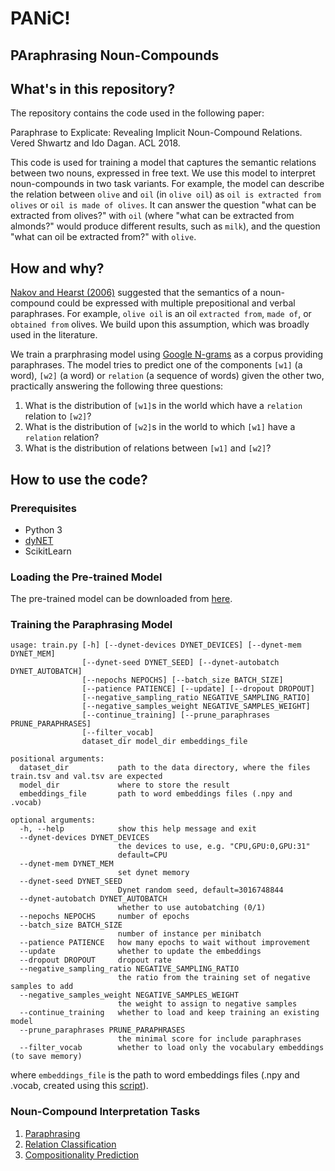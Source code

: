 # **PANiC!**
## **PA**raphrasing **N**oun-**C**ompounds

## What's in this repository?

The repository contains the code used in the following paper:

Paraphrase to Explicate: Revealing Implicit Noun-Compound Relations. Vered Shwartz and Ido Dagan. ACL 2018.

This code is used for training a model that captures the semantic relations between two nouns, expressed in free text. We use this model to interpret noun-compounds in two task variants. 
For example, the model can describe the relation between `olive` and `oil` (in `olive oil`) as 
`oil is extracted from olives` or `oil is made of olives`. 
It can answer the question "what can be extracted from olives?" with `oil` 
(where "what can be extracted from almonds?" would produce different results, such as `milk`), 
and the question "what can oil be extracted from?" with `olive`.

## How and why?

[Nakov and Hearst (2006)](https://link.springer.com/chapter/10.1007/11861461_25) suggested that the semantics of a noun-compound could be expressed with multiple prepositional and verbal paraphrases. 
For example, `olive oil` is an oil `extracted from`, `made of`, or `obtained from` olives. 
We build upon this assumption, which was broadly used in the literature. 

We train a prarphrasing model using [Google N-grams](https://books.google.com/ngrams) as a corpus providing paraphrases. The model tries to predict one of the components 
`[w1]` (a word), `[w2]` (a word) or `relation` (a sequence of words) given the other two,
 practically answering the following three questions:

1. What is the distribution of `[w1]`s in the world which have a `relation` relation to `[w2]`?
2. What is the distribution of `[w2]`s in the world to which `[w1]` have a `relation` relation?
3. What is the distribution of relations between `[w1]` and `[w2]`?

## How to use the code?

### Prerequisites

- Python 3
- [dyNET](https://dynet.readthedocs.io)
- ScikitLearn

### Loading the Pre-trained Model

The pre-trained model can be downloaded from [here](https://drive.google.com/file/d/1TRB_hnwBkTKZVASV7iWJVjYIyxdv7yE-/view?usp=sharing).

### Training the Paraphrasing Model

```
usage: train.py [-h] [--dynet-devices DYNET_DEVICES] [--dynet-mem DYNET_MEM]
                [--dynet-seed DYNET_SEED] [--dynet-autobatch DYNET_AUTOBATCH]
                [--nepochs NEPOCHS] [--batch_size BATCH_SIZE]
                [--patience PATIENCE] [--update] [--dropout DROPOUT]
                [--negative_sampling_ratio NEGATIVE_SAMPLING_RATIO]
                [--negative_samples_weight NEGATIVE_SAMPLES_WEIGHT]
                [--continue_training] [--prune_paraphrases PRUNE_PARAPHRASES]
                [--filter_vocab]
                dataset_dir model_dir embeddings_file

positional arguments:
  dataset_dir           path to the data directory, where the files train.tsv and val.tsv are expected
  model_dir             where to store the result
  embeddings_file       path to word embeddings files (.npy and .vocab)

optional arguments:
  -h, --help            show this help message and exit
  --dynet-devices DYNET_DEVICES
                        the devices to use, e.g. "CPU,GPU:0,GPU:31"
                        default=CPU
  --dynet-mem DYNET_MEM
                        set dynet memory
  --dynet-seed DYNET_SEED
                        Dynet random seed, default=3016748844
  --dynet-autobatch DYNET_AUTOBATCH
                        whether to use autobatching (0/1)
  --nepochs NEPOCHS     number of epochs
  --batch_size BATCH_SIZE
                        number of instance per minibatch
  --patience PATIENCE   how many epochs to wait without improvement
  --update              whether to update the embeddings
  --dropout DROPOUT     dropout rate
  --negative_sampling_ratio NEGATIVE_SAMPLING_RATIO
                        the ratio from the training set of negative samples to add
  --negative_samples_weight NEGATIVE_SAMPLES_WEIGHT
                        the weight to assign to negative samples
  --continue_training   whether to load and keep training an existing model
  --prune_paraphrases PRUNE_PARAPHRASES
                        the minimal score for include paraphrases
  --filter_vocab        whether to load only the vocabulary embeddings (to save memory)
```

where `embeddings_file` is the path to word embeddings files 
(.npy and .vocab, created using this [script](https://github.com/vered1986/PythonUtils/blob/master/word_embeddings/format_convertion/convert_text_embeddings_to_binary.py)).

### Noun-Compound Interpretation Tasks

1. [Paraphrasing](paraphrasing/README.md)
2. [Relation Classification](classification/README.md)
2. [Compositionality Prediction](compositionality/README.md)

